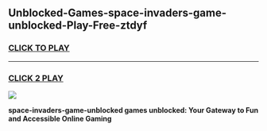 
## Unblocked-Games-space-invaders-game-unblocked-Play-Free-ztdyf
<h3>
<a href="https://premium76.site?title=space-invaders-game-unblocked&ref=18A1">CLICK TO PLAY</a></h3>
<hr>

<h3>
<a href="https://premium76.site?title=space-invaders-game-unblocked&ref=18A1">CLICK 2 PLAY</a>
  
</h3>

<a href="https://premium76.site?title=space-invaders-game-unblocked&ref=18A1"><img src="https://clearcache.store/games.png"></a>


**space-invaders-game-unblocked games unblocked: Your Gateway to Fun and Accessible Online Gaming**
